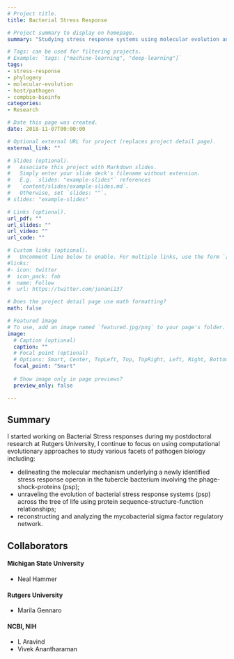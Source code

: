 ```yaml
---
# Project title.
title: Bacterial Stress Response

# Project summary to display on homepage.
summary: "Studying stress response systems using molecular evolution and phylogenetics."

# Tags: can be used for filtering projects.
# Example: `tags: ["machine-learning", "deep-learning"]`
tags:
- stress-response
- phylogeny
- molecular-evolution
- host/pathogen
- compbio-bioinfo
categories:
- Research

# Date this page was created.
date: 2018-11-07T00:00:00

# Optional external URL for project (replaces project detail page).
external_link: ""

# Slides (optional).
#   Associate this project with Markdown slides.
#   Simply enter your slide deck's filename without extension.
#   E.g. `slides: "example-slides"` references 
#   `content/slides/example-slides.md`.
#   Otherwise, set `slides: ""`.
# slides: "example-slides"

# Links (optional).
url_pdf: ""
url_slides: ""
url_video: ""
url_code: ""

# Custom links (optional).
#   Uncomment line below to enable. For multiple links, use the form `[{...}, {...}, {...}]`.
#links:
#- icon: twitter
#  icon_pack: fab
#  name: Follow
#  url: https://twitter.com/janani137

# Does the project detail page use math formatting?
math: false

# Featured image
# To use, add an image named `featured.jpg/png` to your page's folder. 
image:
  # Caption (optional)
  caption: ""
  # Focal point (optional)
  # Options: Smart, Center, TopLeft, Top, TopRight, Left, Right, BottomLeft, Bottom, BottomRight
  focal_point: "Smart"
  
  # Show image only in page previews?
  preview_only: false

---
```

## Summary
I started working on Bacterial Stress responses during my postdoctoral research at Rutgers University, I continue to focus on using computational evolutionary approaches to study various facets of pathogen biology including:

* delineating the molecular mechanism underlying a newly identified stress response operon in the tubercle bacterium involving the phage-shock-proteins (psp);
* unraveling the evolution of bacterial stress response systems (psp) across the tree of life using protein sequence-structure-function relationships;
* reconstructing and analyzing the mycobacterial sigma factor regulatory network.

## Collaborators
#### Michigan State University
* Neal Hammer

#### Rutgers University
* Marila Gennaro

#### NCBI, NIH
* L Aravind
* Vivek Anantharaman
